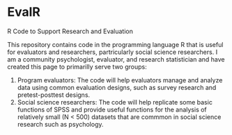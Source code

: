 # EvalR
R Code to Support Research and Evaluation

This repository contains code in the programming language R that is useful for evaluators and researchers, partricularly social science researchers. I am a community psychologist, evaluator, and research statistician and have created this page to primarilly serve two groups:

1. Program evaluators: The code will help evaluators manage and analyze data using common evaluation designs, such as survey research and   pretest-posttest designs.
2. Social science researchers: The code will help replicate some basic functions of SPSS and provide useful functions for the analysis of relatively small (N < 500) datasets that are commmon in social science research such as psychology. 

